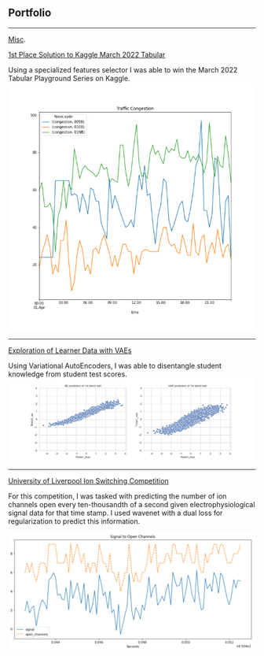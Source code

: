 ## Portfolio

---
[Misc](./Misc.html).


[1st Place Solution to Kaggle March 2022 Tabular](https://github.com/Ottpocket/March-2022-1st-Place-Solution)

Using a specialized features selector I was able to win the March 2022 Tabular Playground Series on Kaggle.
<img src="images/name.png?raw=true"/>

---
[Exploration of Learner Data with VAEs](https://github.com/Ottpocket/Exploration-of-Learner-Data-with-VAEs)

Using Variational AutoEncoders, I was able to disentangle student knowledge from student test scores.
<img src="images/fig5.png?raw=true"/>

---
[University of Liverpool Ion Switching Competition](https://github.com/Ottpocket/Ion_Switching)

For this competition, I was tasked with predicting the number of ion channels open every ten-thousandth of a second given electrophysiological signal data for that time stamp.  I used wavenet with a dual loss for regularization to predict this information.

<img src="images/Ion_Graph.png?raw=true"/>
